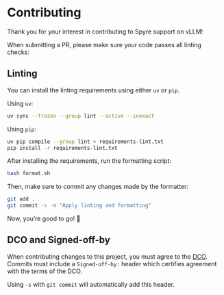# Contributing

Thank you for your interest in contributing to Spyre support on vLLM!

When submitting a PR, please make sure your code passes all linting checks:

## Linting

You can install the linting requirements using either `uv` or `pip`.

Using `uv`:

```bash
uv sync --frozen --group lint --active --inexact
```

Using `pip`:

```bash
uv pip compile --group lint > requirements-lint.txt
pip install -r requirements-lint.txt
```

After installing the requirements, run the formatting script:

```bash
bash format.sh
```

Then, make sure to commit any changes made by the formatter:

```bash
git add .
git commit -s -m "Apply linting and formatting"
```

Now, you’re good to go! 🚀

## DCO and Signed-off-by

When contributing changes to this project, you must agree to the [DCO](https://github.com/vllm-project/vllm/blob/main/DCO).
Commits must include a `Signed-off-by:` header which certifies agreement with
the terms of the DCO.

Using `-s` with `git commit` will automatically add this header.
